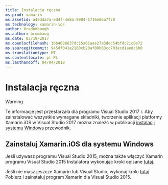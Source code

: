 ```yaml
---
title: Instalacja ręczna
ms.prod: xamarin
ms.assetid: a4edda7a-ed4f-4e8a-9904-1716e86a7f78
ms.technology: xamarin-ios
author: bradumbaugh
ms.author: brumbaug
ms.date: 03/19/2017
ms.openlocfilehash: 1bb4688637dc15a61aae27a3dec54bfdc21c0e72
ms.sourcegitcommit: 945df041e2180cb20af08b83cc703ecd1aedc6b0
ms.translationtype: MT
ms.contentlocale: pl-PL
ms.lasthandoff: 04/04/2018
---
```

# <a name="manual-installation"></a>Instalacja ręczna

> [!WARNING]
> Te informacje jest przestarzała dla programu Visual Studio 2017 r. Aby zainstalować wszystkie wymagane składniki, tworzenie aplikacji platformy Xamarin.iOS w Visual Studio 2017 można znaleźć w publikacji [instalacji systemu Windows](~/ios/get-started/installation/windows/index.md#windowsinstallation) przewodnik.

## <a name="install-xamarinios-for-windows"></a>Zainstaluj Xamarin.iOS dla systemu Windows

Jeśli używasz programu Visual Studio 2015, można także włączyć Xamarin programu Visual Studio 2015 Instalatora wykonując kroki opisane [tutaj](https://msdn.microsoft.com/en-us/library/mt488769.aspx#Anchor_4).

Jeśli nie masz jeszcze Xamarin lub Visual Studio, wykonaj kroki [tutaj](https://msdn.microsoft.com/en-us/library/mt613162.aspx) Pobierz i zainstaluj program Xamarin dla Visual Studio 2015.
